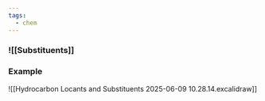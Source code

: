 ```yaml
---
tags:
  - chem
---
```

### ![[Substituents]]


### Example



![[Hydrocarbon Locants and Substituents 2025-06-09 10.28.14.excalidraw]]

